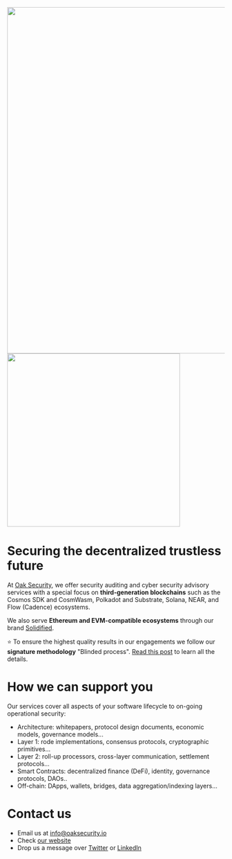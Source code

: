 <img src="https://github.com/oak-security/resources/blob/main/oak-logo/oak-logo-color-for-white-background/oak-logo-color-01.png#gh-light-mode-only" width="800">
<img src="https://github.com/oak-security/resources/blob/main/oak-logo/oak-logo-white-for-other-backgrounds/oak-logo-white-01.jpg#gh-dark-mode-only" width="400">

# Securing the decentralized trustless future

At [Oak Security](https://www.oaksecurity.io/), we offer security auditing and cyber security advisory services with a special focus on **third-generation blockchains** such as the Cosmos SDK and CosmWasm, Polkadot and Substrate, Solana, NEAR, and Flow (Cadence) ecosystems. 

We also serve **Ethereum and EVM-compatible ecosystems** through our brand [Solidified](https://www.solidified.io/).

:star: To ensure the highest quality results in our engagements we follow our **signature methodology** "Blinded process". [Read this post](https://medium.com/oak-security/there-is-no-perfect-methodology-our-unique-multi-layered-approach-to-security-audits-15e6a9fc7c0f) to learn all the details.

# How we can support you

Our services cover all aspects of your software lifecycle to on-going operational security:
- Architecture: whitepapers, protocol design documents, economic models, governance models...
- Layer 1: rode implementations, consensus protocols, cryptographic primitives...
- Layer 2: roll-up processors, cross-layer communication, settlement protocols…
- Smart Contracts: decentralized finance (DeFi), identity, governance protocols, DAOs..
- Off-chain: DApps, wallets, bridges, data aggregation/indexing layers...

# Contact us

- Email us at [info@oaksecurity.io](mailto:info@oaksecurity.io)
- Check [our website](https://www.oaksecurity.io/)
- Drop us a message over [Twitter](https://twitter.com/SecurityOak) or [LinkedIn](https://www.linkedin.com/company/oaksecurity)
